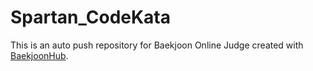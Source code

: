 # Spartan_CodeKata
This is an auto push repository for Baekjoon Online Judge created with [BaekjoonHub](https://github.com/BaekjoonHub/BaekjoonHub).
